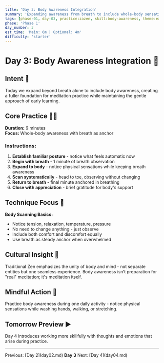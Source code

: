```yaml
---
title: 'Day 3: Body Awareness Integration'
summary: 'Expanding awareness from breath to include whole-body sensations and posture refinement.'
tags: [phase-01, day-03, practice:zazen, skill:body-awareness, theme:expansion]
phase: 'Phase 1'
day_number: 3
est_time: 'Main: 6m | Optional: 4m'
difficulty: 'starter'
---
```


# Day 3: Body Awareness Integration :herb:

## Intent :dart:

Today we expand beyond breath alone to include body awareness, creating a fuller foundation for meditation practice while maintaining the gentle approach of early learning.

## Core Practice 🧘‍♂️

**Duration:** 6 minutes  
**Focus:** Whole-body awareness with breath as anchor

### Instructions:

1. **Establish familiar posture** - notice what feels automatic now
2. **Begin with breath** - 1 minute of breath observation
3. **Expand to body** - notice physical sensations while keeping breath awareness
4. **Scan systematically** - head to toe, observing without changing
5. **Return to breath** - final minute anchored in breathing
6. **Close with appreciation** - brief gratitude for body's support

## Technique Focus :microscope:

**Body Scanning Basics:**

-   Notice tension, relaxation, temperature, pressure
-   No need to change anything - just observe
-   Include both comfort and discomfort equally
-   Use breath as steady anchor when overwhelmed

## Cultural Insight :cherry_blossom:

<div class="cultural-insight">
Traditional Zen emphasizes the unity of body and mind - not separate entities but one seamless experience. Body awareness isn't preparation for "real" meditation; it's meditation itself.
</div>

## Mindful Action :footprints:

Practice body awareness during one daily activity - notice physical sensations while washing hands, walking, or stretching.

## Tomorrow Preview :arrow_forward:

Day 4 introduces working more skillfully with thoughts and emotions that arise during practice.

---

<div class="day-nav">
<span>Previous: [Day 2](day02.md)</span>
<span><strong>Day 3</strong></span>
<span>Next: [Day 4](day04.md)</span>
</div>
